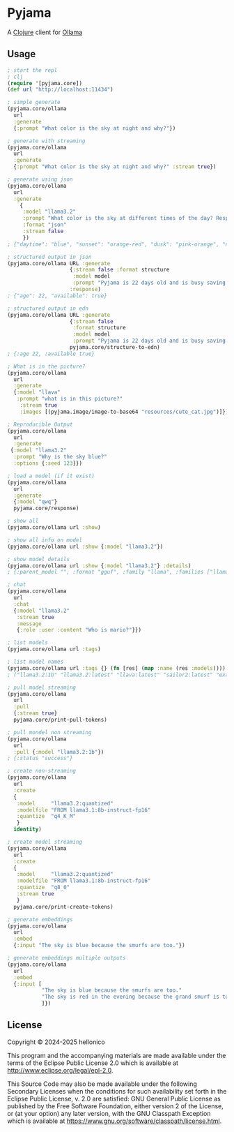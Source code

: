 # Pyjama

A [Clojure](https://clojure.org/) client for [Ollama](https://ollama.com/)

## Usage

```clojure
; start the repl
; clj
(require '[pyjama.core])
(def url "http://localhost:11434")

; simple generate
(pyjama.core/ollama 
  url
  :generate 
  {:prompt "What color is the sky at night and why?"})

; generate with streaming
(pyjama.core/ollama
  url
  :generate
  {:prompt "What color is the sky at night and why?" :stream true})

; generate using json
(pyjama.core/ollama 
  url 
  :generate
    {
     :model "llama3.2"
     :prompt "What color is the sky at different times of the day? Respond using JSON"
     :format "json"
     :stream false
     })
; {"daytime": "blue", "sunset": "orange-red", "dusk": "pink-orange", "night": "dark blue or black"}

; structured output in json
(pyjama.core/ollama URL :generate
                    {:stream false :format structure
                     :model model
                     :prompt "Pyjama is 22 days old and is busy saving the world."}
                    :response)
; {"age": 22, "available": true}

; structured output in edn
(pyjama.core/ollama URL :generate
                    {:stream false
                     :format structure
                     :model model
                     :prompt "Pyjama is 22 days old and is busy saving the world."}
                    pyjama.core/structure-to-edn)
; {:age 22, :available true}

; What is in the picture?
(pyjama.core/ollama 
  url 
  :generate
  {:model "llava"
   :prompt "what is in this picture?"
    :stream true
    :images [(pyjama.image/image-to-base64 "resources/cute_cat.jpg")]})

; Reproducible Output
(pyjama.core/ollama 
  url 
  :generate
 {:model "llama3.2"
  :prompt "Why is the sky blue?" 
  :options {:seed 123}})

; load a model (if it exist)
(pyjama.core/ollama 
  url 
  :generate 
  {:model "qwq"} 
  pyjama.core/response)

; show all
(pyjama.core/ollama url :show)

; show all info on model
(pyjama.core/ollama url :show {:model "llama3.2"})

; show model details
(pyjama.core/ollama url :show {:model "llama3.2"} :details)
; {:parent_model "", :format "gguf", :family "llama", :families ["llama"], :parameter_size "3.2B", :quantization_level "Q4_K_M"}

; chat
(pyjama.core/ollama
  url
  :chat
  {:model "llama3.2" 
   :stream true 
   :message 
   {:role :user :content "Who is mario?"}})

; list models
(pyjama.core/ollama url :tags)

; list model names
(pyjama.core/ollama url :tags {} (fn [res] (map :name (res :models))))
; ("llama3.2:1b" "llama3.2:latest" "llava:latest" "sailor2:latest" "exaone3.5:2.4b")

; pull model streaming
(pyjama.core/ollama
  url
  :pull
  {:stream true}
  pyjama.core/print-pull-tokens)

; pull mondel non streaming
(pyjama.core/ollama
  url
  :pull {:model "llama3.2:1b"})
; {:status "success"}

; create non-streaming
(pyjama.core/ollama
  url
  :create
  {
   :model     "llama3.2:quantized"
   :modelfile "FROM llama3.1:8b-instruct-fp16"
   :quantize  "q4_K_M"
   }
  identity)

; create model streaming
(pyjama.core/ollama
  url
  :create
  {
   :model     "llama3.2:quantized"
   :modelfile "FROM llama3.1:8b-instruct-fp16"
   :quantize  "q8_0"
   :stream true
   }
  pyjama.core/print-create-tokens)

; generate embeddings
(pyjama.core/ollama
  url
  :embed
  {:input "The sky is blue because the smurfs are too."})

; generate embeddings multiple outputs
(pyjama.core/ollama
  url
  :embed
  {:input [
           "The sky is blue because the smurfs are too."
           "The sky is red in the evening because the grand smurf is too."
           ]})
```


## License

Copyright © 2024-2025 hellonico

This program and the accompanying materials are made available under the
terms of the Eclipse Public License 2.0 which is available at
http://www.eclipse.org/legal/epl-2.0.

This Source Code may also be made available under the following Secondary
Licenses when the conditions for such availability set forth in the Eclipse
Public License, v. 2.0 are satisfied: GNU General Public License as published by
the Free Software Foundation, either version 2 of the License, or (at your
option) any later version, with the GNU Classpath Exception which is available
at https://www.gnu.org/software/classpath/license.html.
